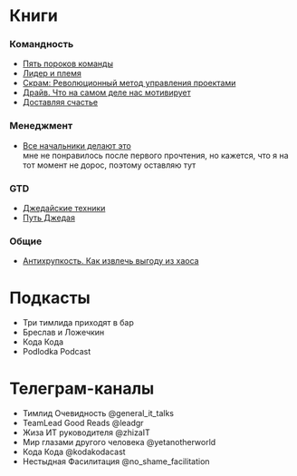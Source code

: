 # Книги
### Командность
+ [Пять пороков команды](https://www.mann-ivanov-ferber.ru/books/biznesroman/arshipfable/)
+ [Лидер и племя](https://www.mann-ivanov-ferber.ru/books/lider-i-plemya/)
+ [Скрам: Революционный метод управления проектами](https://www.mann-ivanov-ferber.ru/catalog/product/scrum/)
+ [Драйв. Что на самом деле нас мотивирует](https://alpinabook.ru/catalog/book-drayv/)
+ [Доставляя счастье](https://www.mann-ivanov-ferber.ru/catalog/product/deliveringhappiness/)

### Менеджмент
+ [Все начальники делают это](https://www.mann-ivanov-ferber.ru/catalog/product/27-problem-menedzhera/)  
    мне не понравилось после первого прочтения, но кажется, что я на тот момент не дорос, поэтому оставляю тут
  
### GTD
+ [Джедайские техники](https://www.mann-ivanov-ferber.ru/books/dzhedajskie-texniki/)
+ [Путь Джедая](https://market.yandex.ru/product--mann-ivanov-i-ferber-put-dzhedaia-poisk-sobstvennoi-metodiki-produktivnosti-dorofeev-m/)

### Общие
+ [Антихрупкость. Как извлечь выгоду из хаоса](https://www.litres.ru/book/nassim-nikolas-taleb/antihrupkost-kak-izvlech-vygodu-iz-haosa-6564681/)

# Подкасты
+ Три тимлида приходят в бар
+ Бреслав и Ложечкин
+ Кода Кода
+ Podlodka Podcast

# Телеграм-каналы
+ Тимлид Очевидность @general_it_talks
+ TeamLead Good Reads @leadgr
+ Жиза ИТ руководителя @zhizaIT
+ Мир глазами другого человека @yetanotherworld
+ Кода Кода @kodakodacast
+ Нестыдная Фасилитация @no_shame_facilitation
